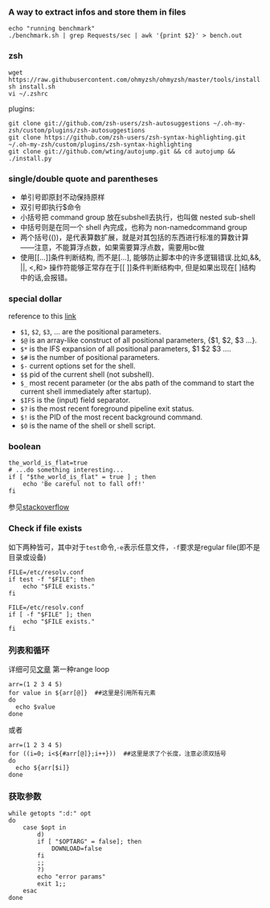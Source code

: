 ### A way to extract infos and store them in files
    
    echo "running benchmark"
    ./benchmark.sh | grep Requests/sec | awk '{print $2}' > bench.out

### zsh

    wget https://raw.githubusercontent.com/ohmyzsh/ohmyzsh/master/tools/install.sh
    sh install.sh
    vi ~/.zshrc

plugins:

    git clone git://github.com/zsh-users/zsh-autosuggestions ~/.oh-my-zsh/custom/plugins/zsh-autosuggestions
    git clone https://github.com/zsh-users/zsh-syntax-highlighting.git ~/.oh-my-zsh/custom/plugins/zsh-syntax-highlighting
    git clone git://github.com/wting/autojump.git && cd autojump && ./install.py 

### single/double quote and parentheses

- 单引号即原封不动保持原样
- 双引号即执行$命令
- 小括号把 command group 放在subshell去执行，也叫做 nested sub-shell
- 中括号则是在同一个 shell 內完成，也称为 non-namedcommand group
- 两个括号(())，是代表算数扩展，就是对其包括的东西进行标准的算数计算——注意，不能算浮点数，如果需要算浮点数，需要用bc做
- 使用[[...]]条件判断结构, 而不是[...], 能够防止脚本中的许多逻辑错误.比如,&&, ||, <,和> 操作符能够正常存在于[[ ]]条件判断结构中, 但是如果出现在[ ]结构中的话,会报错。

### special dollar

reference to this [link](https://stackoverflow.com/questions/5163144/what-are-the-special-dollar-sign-shell-variables)
    
- `$1`, `$2`, `$3`, ... are the positional parameters.
- `$@` is an array-like construct of all positional parameters, {$1, $2, $3 ...}.
- `$*` is the IFS expansion of all positional parameters, $1 $2 $3 ....
- `$#` is the number of positional parameters.
- `$-` current options set for the shell.
- `$$` pid of the current shell (not subshell).
- `$_` most recent parameter (or the abs path of the command to start the current shell immediately after startup).
- `$IFS` is the (input) field separator.
- `$?` is the most recent foreground pipeline exit status.
- `$!` is the PID of the most recent background command.
- `$0` is the name of the shell or shell script.

### boolean
```
the_world_is_flat=true
# ...do something interesting...
if [ "$the_world_is_flat" = true ] ; then
    echo 'Be careful not to fall off!'
fi
```
参见[stackoverflow](https://stackoverflow.com/questions/2953646/how-can-i-declare-and-use-boolean-variables-in-a-shell-script)

### Check if file exists
如下两种皆可，其中对于`test`命令,`-e`表示任意文件，`-f`要求是regular file(即不是目录或设备)
```
FILE=/etc/resolv.conf
if test -f "$FILE"; then
    echo "$FILE exists."
fi
```

```
FILE=/etc/resolv.conf
if [ -f "$FILE" ]; then
    echo "$FILE exists."
fi
```

### 列表和循环
详细可见[文章](https://www.cnblogs.com/sparkdev/p/7152164.html)
第一种range loop

    arr=(1 2 3 4 5)
    for value in ${arr[@]}  ##这里是引用所有元素
    do
      echo $value
    done

或者

    arr=(1 2 3 4 5)
    for ((i=0; i<${#arr[@]};i++}))  ##这里是求了个长度，注意必须双括号
    do
      echo ${arr[$i]} 
    done

### 获取参数
```
while getopts ":d:" opt
do
    case $opt in
        d)
        if [ "$OPTARG" = false]; then
            DOWNLOAD=false
        fi
        ;;
        ?)
        echo "error params"
        exit 1;;
    esac
done
```
